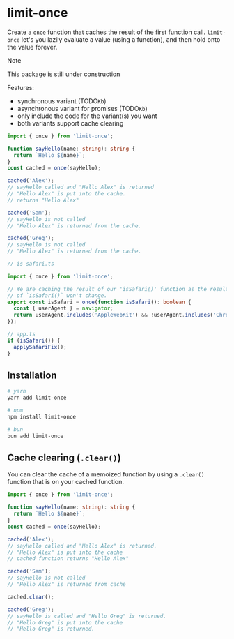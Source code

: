 # limit-once

Create a `once` function that caches the result of the first function call. `limit-once` let's you lazily evaluate a value (using a function), and then hold onto the value forever.

> [!NOTE]
> This package is still under construction

Features:

- synchronous variant (TODO`Kb`)
- asynchronous variant for promises (TODO`Kb`)
- only include the code for the variant(s) you want
- both variants support cache clearing

```ts
import { once } from 'limit-once';

function sayHello(name: string): string {
  return `Hello ${name}`;
}
const cached = once(sayHello);

cached('Alex');
// sayHello called and "Hello Alex" is returned
// "Hello Alex" is put into the cache.
// returns "Hello Alex"

cached('Sam');
// sayHello is not called
// "Hello Alex" is returned from the cache.

cached('Greg');
// sayHello is not called
// "Hello Alex" is returned from the cache.
```

```ts
// is-safari.ts

import { once } from 'limit-once';

// We are caching the result of our 'isSafari()' function as the result
// of `isSafari()` won't change.
export const isSafari = once(function isSafari(): boolean {
  const { userAgent } = navigator;
  return userAgent.includes('AppleWebKit') && !userAgent.includes('Chrome');
});

// app.ts
if (isSafari()) {
  applySafariFix();
}
```

## Installation

```bash
# yarn
yarn add limit-once

# npm
npm install limit-once

# bun
bun add limit-once
```

## Cache clearing (`.clear()`)

You can clear the cache of a memoized function by using a `.clear()` function that is on your cached function.

```ts
import { once } from 'limit-once';

function sayHello(name: string): string {
  return `Hello ${name}`;
}
const cached = once(sayHello);

cached('Alex');
// sayHello called and "Hello Alex" is returned.
// "Hello Alex" is put into the cache
// cached function returns "Hello Alex"

cached('Sam');
// sayHello is not called
// "Hello Alex" is returned from cache

cached.clear();

cached('Greg');
// sayHello is called and "Hello Greg" is returned.
// "Hello Greg" is put into the cache
// "Hello Greg" is returned.
```

